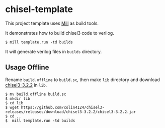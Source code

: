 # chisel-template

This project template uses [Mill](http://www.lihaoyi.com/mill/index.html) as build tools. 

It demonstrates how to build chisel3 code to verilog.

```shell
$ mill template.run -td builds
```

It will generate verilog files in `builds` directory.

## Usage Offline

Rename `build.offline` to `build.sc`, then make `lib` directory and download [chisel3-3.2.2](https://github.com/colin4124/chisel3-releases/releases/download/chisel3-3.2.2/chisel3-3.2.2.jar) in `lib`.

```shell
$ mv build.offline build.sc
$ mkdir lib
$ cd lib
$ wget https://github.com/colin4124/chisel3-releases/releases/download/chisel3-3.2.2/chisel3-3.2.2.jar
$ cd ..
$  mill template.run -td builds
```

